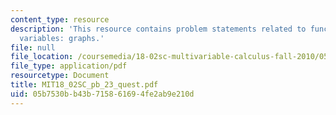 ```yaml
---
content_type: resource
description: 'This resource contains problem statements related to functions of two
  variables: graphs.'
file: null
file_location: /coursemedia/18-02sc-multivariable-calculus-fall-2010/05b7530bb43b715861694fe2ab9e210d_MIT18_02SC_pb_23_quest.pdf
file_type: application/pdf
resourcetype: Document
title: MIT18_02SC_pb_23_quest.pdf
uid: 05b7530b-b43b-7158-6169-4fe2ab9e210d
---
```

